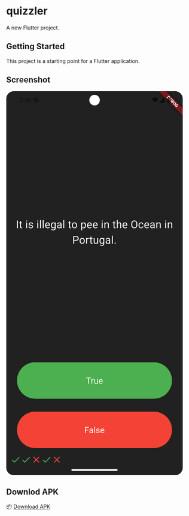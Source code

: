 # quizzler

A new Flutter project.

## Getting Started

This project is a starting point for a Flutter application.


## Screenshot

![App Screenshot](images/screenshot.png)

## Downlod APK

📦 [Download APK](https://drive.google.com/file/d/15H8tJeIifSrN08bqup_3osjw54RPnNJN/view?usp=sharing)